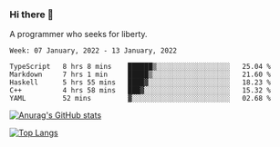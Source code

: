 ### Hi there 👋

<!--
**shejialuo/shejialuo** is a ✨ _special_ ✨ repository because its `README.md` (this file) appears on your GitHub profile.

Here are some ideas to get you started:

- 🔭 I’m currently working on ...
- 🌱 I’m currently learning ...
- 👯 I’m looking to collaborate on ...
- 🤔 I’m looking for help with ...
- 💬 Ask me about ...
- 📫 How to reach me: ...
- 😄 Pronouns: ...
- ⚡ Fun fact: ...
-->

A programmer who seeks for liberty.

<!--START_SECTION:waka-->
```text
Week: 07 January, 2022 - 13 January, 2022

TypeScript   8 hrs 8 mins    ██████▒░░░░░░░░░░░░░░░░░░   25.04 % 
Markdown     7 hrs 1 min     █████▒░░░░░░░░░░░░░░░░░░░   21.60 % 
Haskell      5 hrs 55 mins   ████▓░░░░░░░░░░░░░░░░░░░░   18.23 % 
C++          4 hrs 58 mins   ███▓░░░░░░░░░░░░░░░░░░░░░   15.32 % 
YAML         52 mins         ▓░░░░░░░░░░░░░░░░░░░░░░░░   02.68 % 
```
<!--END_SECTION:waka-->

[![Anurag's GitHub stats](https://github-readme-stats.vercel.app/api?username=shejialuo&show_icons=true&theme=dracula)](https://github.com/anuraghazra/github-readme-stats)

[![Top Langs](https://github-readme-stats.vercel.app/api/top-langs/?username=shejialuo&layout=compact&hide=javascript,html,css,typescript,tex)](https://github.com/anuraghazra/github-readme-stats)

